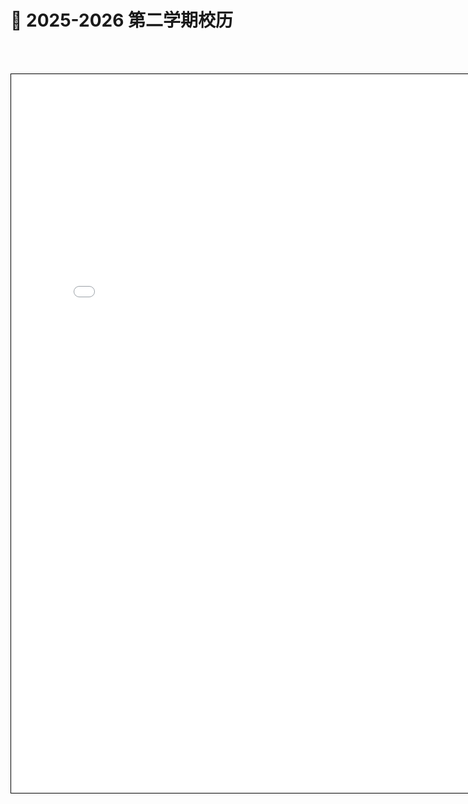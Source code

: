 # 📅 2025-2026 第二学期校历

<br><br>

<iframe src="/calendar/S2ofAY2025-26.pdf" width="800" height="1150" style="border:1px solid black;"></iframe>